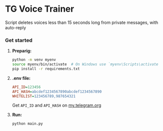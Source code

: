 # TG Voice Trainer

Script deletes voices less than 15 seconds long from private messages, with auto-reply

### Get started

1. **Preparig:**
    ```bash
    python -m venv myenv
    source myenv/bin/activate  # On Windows use `myenv\Scripts\activate`
    pip install -r requirements.txt
    ```

2. **.env file:**
    ```ini
    API_ID=123456
    API_HASH=abcdef1234567890abcdef1234567890
    WHITELIST=123456789,987654321
    ```

    Get `API_ID` and `API_HASH` on [my.telegram.org](my.telegram.org)

3. **Run:**
   ```bash
   python main.py
   ```
